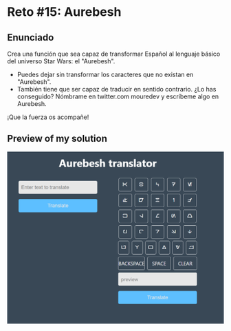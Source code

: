 # Reto #15: Aurebesh

## Enunciado

Crea una función que sea capaz de transformar Español al lenguaje básico del universo Star Wars: el "Aurebesh".

- Puedes dejar sin transformar los caracteres que no existan en "Aurebesh".
- También tiene que ser capaz de traducir en sentido contrario. ¿Lo has conseguido? Nómbrame en twitter.com mouredev y escríbeme algo en Aurebesh.

¡Que la fuerza os acompañe!

## Preview of my solution

![Preview of my solution](./images/solution.png)
